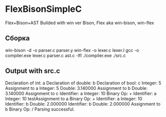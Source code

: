 # FlexBisonSimpleC
Flex+Bison+AST
Builded with win ver Bison, Flex aka win-bison, win-flex
## Сборка
win-bison -d -o parser.c parser.y
win-flex -o lexer.c lexer.l
gcc -o compiler.exe lexer.c parser.c ast.c -lfl
./compiler.exe ./src.c
## Output with src.c
Declaration of int: a
Declaration of double: b
Declaration of bool: c
Integer: 5
Assignment to a
Integer: 5
Double: 3.140000
Assignment to b
Double: 3.140000
Assignment to c
Identifier: a
Integer: 10
Binary Op: +
Identifier: a
Integer: 10
testAssignment to a
Binary Op: +
Identifier: a
Integer: 10
Identifier: b
Double: 2.000000
Identifier: b
Double: 2.000000
Assignment to b
Binary Op: /
Parsing successful.
